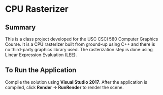 # CPU Rasterizer
## Summary

This is a class project developed for the USC CSCI 580 Computer Graphics Course. It is a CPU rasterizer built from ground-up using C++ and there is no third-party graphics library used. The rasterization step is done using Linear Expression Evaluation (LEE).
## To Run the Application

Compile the solution using __Visual Studio 2017__. After the application is compiled, click __Render -> RunRender__ to render the scene. 
